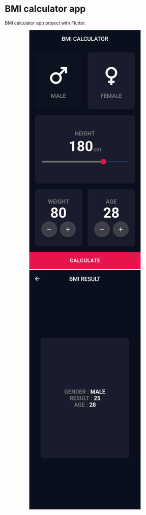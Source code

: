 # BMI calculator app

BMI calculator app project with Flutter.


<p align="center">
  <img src="https://github.com/a7mad117/bmi-calculator-app/blob/master/BMI-Calculator%20App-Screenshots/BMI%20Calculator%20App%201.jpeg" width="350" title="hover text">
  <img src="https://github.com/a7mad117/bmi-calculator-app/blob/master/BMI-Calculator%20App-Screenshots/BMI%20Calculator%20App%202.jpeg" width="350" alt="accessibility text">
</p>
